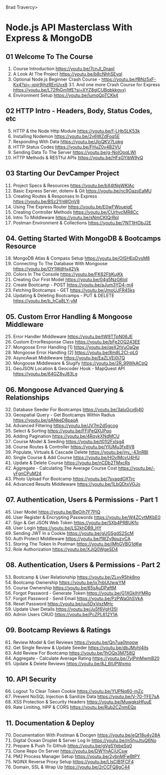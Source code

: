 Brad Travercy>
# Node.js API Masterclass With Express & MongoDB

## 01 Welcome To The Course
1. Course Introduction <https://youtu.be/7cnJI_0naxI>
2. A Look At The Project <https://youtu.be/b8cNhhSEvqI>
3. Optional Node.js Beginner Crash Course - <https://youtu.be/fBNz5xF-Kx4?si=-xpjr9jhzREnUvx8>
3.1. And one more Crash Course  for Express <https://youtu.be/L72fhGm1tfE?si=XYZ8glCUBqbkkgyx>\
4. Environment Setup <https://youtu.be/IumqQpTCKk4>

## 02 HTTP Intro - Headers, Body, Status Codes, etc
5. HTTP & the Node Http Module <https://youtu.be/f-LHbSLK53k>
6. Installing Nodemon <https://youtu.be/2y6WZdFoq5E>
7. Responding With Data <https://youtu.be/JloQKV7Lpkg>
8. HTTP Status Codes <https://youtu.be/FHuZ0v4B2VU>
9. Sending Data To The Server <https://youtu.be/g-NoIOpqLWI>
10. HTTP Methods & RESTful APIs <https://youtu.be/HFsGYibW9yQ>

## 03 Starting Our DevCamper Project
11. Project Specs & Resources <https://youtu.be/bX4tNgWKlAc>
12. Basic Express Server, dotenv & Git <https://youtu.be/nc9OazoEaMU>
13. Creating Routes & Responses In Express <https://youtu.be/BSz2YnWOnV8>
14. Using The Express Router <https://youtu.be/E0wFWoueiqE>
15. Creating Controller Methods <https://youtu.be/CUrhvcMR8Cc>
16. Intro To Middleware <https://youtu.be/sNmCKIQrRpI>
17. Postman Environment & Collections <https://youtu.be/7NT1lHObJ2E>

## 04. Getting Started With MongoDB & Bootcamps Resource
18. MongoDB Atlas & Compass Setup <https://youtu.be/OISHEpDvsM8>
19. Connecting To The Database With Mongoose <https://youtu.be/OY1WdHx42Vk>
20. Colors In The Console <https://youtu.be/FK62FbKujKk>
21. Creating Our First Model <https://youtu.be/04g5NzG6loI>
22. Create Bootcamp - POST <https://youtu.be/aJum3YD4-m4>
23. Fetching Bootcamps - GET <https://youtu.be/JmoUJFR45ks>
24. Updating & Deleting Bootcamps - PUT & DELETE <https://youtu.be/b_hCa8LY-yM>

## 05. Custom Error Handling & Mongoose Middleware
25. Error Handler Middleware <https://youtu.be/tW9TTpN06JE>
26. Custom ErrorResponse Class <https://youtu.be/bFe2OQ243EE>
27. Mongoose Error Handling [1] <https://youtu.be/qeX2tVuOaQw>
28. Mongoose Error Handling [2] <https://youtu.be/8m8L2CI-pL0>
29. AsyncAwait Middleware <https://youtu.be/EaZLVEi0i7Q>
30. Mongoose Middleware & Slugify <https://youtu.be/2R_99WkACpQ>
31. GeoJSON Location & Geocoder Hook - MapQuest API <https://youtu.be/64GZ8vJ83Lg>

## 06. Mongoose Advanced Querying & Relationships
32. Database Seeder For Bootcamps <https://youtu.be/3aluGcx6j40>
33. Geospatial Query - Get Bootcamps Within Radius <https://youtu.be/gANkeD8paoA>
34. Advanced Filtering <https://youtu.be/JV7m2d5gcog>
35. Select & Sorting <https://youtu.be/FFiPeQXUPqo>
36. Adding Pagination <https://youtu.be/4RqykXNdMCU>
37. Course Model & Seeding <https://youtu.be/t01l2FxIsg4>
38. Course Routes & Controller <https://youtu.be/YIUMu3fx8V8>
39. Populate, Virtuals & Cascade Delete <https://youtu.be/jny_-43nRBI>
40. Single Course & Add Course <https://youtu.be/HOvlMcvU4HU>
41. Update & Delete Course <https://youtu.be/nCDb2TMxcRs>
42. Aggregate - Calculating The Average Course Cost <https://youtu.be/-yFgnCPuM24>
43. Photo Upload For Bootcamp <https://youtu.be/7svaqdOXTrc>
44. Advanced Results Middleware <https://youtu.be/1LbQDtxVGJo>

## 07. Authentication, Users & Permissions - Part 1
45. User Model <https://youtu.be/BeOih7F7PlQ>
46. User Register & Encrypting Passwords <https://youtu.be/W4ZCvtMKbE0>
47. Sign & Get JSON Web Token <https://youtu.be/SXb4PRBUKfo>
48. User Login  <https://youtu.be/LS2khDB9_HY>
49. Sending JWT In a Cookie <https://youtu.be/gUGSgdS2ScM>
50. Auth Protect Middleware <https://youtu.be/fWZy9puzyCA>
51. Storing The Token In Postman <https://youtu.be/jMhGVBG1dKw>
52. Role Authorization <https://youtu.be/XJjQ0WgeSD4>

## 08. Authentication, Users & Permissions - Part 2
53. Bootcamp & User Relationship <https://youtu.be/ZLvvR5hk8no>
54. Bootcamp Ownership <https://youtu.be/ix7nbUUwwYM>
55. Course Ownership <https://youtu.be/65sAuDPaftM>
56. Forgot Password - Generate Token <https://youtu.be/G1XGkIhYMRg>
57. Forgot Password - Send Email <https://youtu.be/PzPWaGhSVkA>
58. Reset Password <https://youtu.be/uu5DxVqzMHc>
59. Update User Details <https://youtu.be/Ju5f6VgH35I>
60. Admin Users CRUD <https://youtu.be/PcZPL612Y1A>

## 09. Bootcamp Reviews & Ratings
61. Review Model & Get Reviews <https://youtu.be/Qn7ua0tnopw>
62. Get Single Review & Update Seeder <https://youtu.be/dbJMyhl4its>
63. Add Review For Bootcamp <https://youtu.be/1hOQs3M758Q>
64. Aggregate - Calculate Average Rating <https://youtu.be/7ylPmMwmB20>
65. Update & Delete Reviews <https://youtu.be/8J_6lUPWxmo>

## 10. API Security
66. Logout To Clear Token Cookie <https://youtu.be/YUPNq60-mZc>
67. Prevent NoSQL Injection & Sanitize Data <https://youtu.be/V-70-TFE7sA>
68. XSS Protection & Security Headers <https://youtu.be/MuwqksHfuuE>
69. Rate Limiting, HPP & CORS <https://youtu.be/Rub2CZnmEQs>

## 11. Documentation & Deploy
70. Documentation With Postman & Docgen <https://youtu.be/eQt18u4v28A>
71. Digital Ocean Droplet & Server Log In <https://youtu.be/m5huJtuQ6No>
72. Prepare & Push To Github <https://youtu.be/gVgSYebeSq0>
73. Clone Repo On Server <https://youtu.be/DWYnACiUCsw>
74. PM2 Process Manager Setup <https://youtu.be/2ybnMFwBtPY>
75. NGINX Reverse Proxy Setup <https://youtu.be/LIsCIB1FCF4>
76. Domain, SSL & Wrap Up <https://youtu.be/2rCCFQ8gC44>